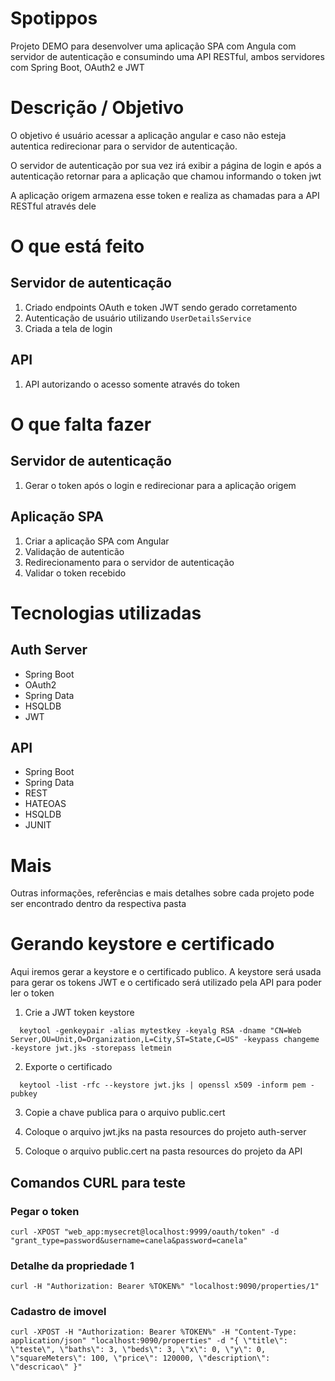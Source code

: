 # Spotippos

Projeto DEMO para desenvolver uma aplicação SPA com Angula com servidor de autenticação
e consumindo uma API RESTful, ambos servidores com Spring Boot, OAuth2 e JWT

# Descrição / Objetivo

O objetivo é usuário acessar a aplicação angular e caso não esteja autentica redirecionar para o 
servidor de autenticação.

O servidor de autenticação por sua vez irá exibir a página de login e após a autenticação retornar para a aplicação que chamou informando o token jwt

A aplicação origem armazena esse token e realiza as chamadas para a API RESTful através dele

# O que está feito

## Servidor de autenticação

1. Criado endpoints OAuth e token JWT sendo gerado corretamento
1. Autenticação de usuário utilizando `UserDetailsService`
1. Criada a tela de login

## API

1. API autorizando o acesso somente através do token

# O que falta fazer

## Servidor de autenticação

1. Gerar o token após o login e redirecionar para a aplicação origem

## Aplicação SPA

1. Criar a aplicação SPA com Angular
1. Validação de autenticão
1. Redirecionamento para o servidor de autenticação
1. Validar o token recebido

# Tecnologias utilizadas

## Auth Server

* Spring Boot
* OAuth2
* Spring Data
* HSQLDB
* JWT

## API

* Spring Boot
* Spring Data
* REST
* HATEOAS
* HSQLDB
* JUNIT

# Mais

Outras informações, referências e mais detalhes sobre cada projeto pode ser encontrado dentro da respectiva pasta

# Gerando keystore e certificado

Aqui iremos gerar a keystore e o certificado publico. A keystore será usada para gerar os tokens 
JWT e o certificado será utilizado pela API para poder ler o token

1. Crie a JWT token keystore

```
  keytool -genkeypair -alias mytestkey -keyalg RSA -dname "CN=Web Server,OU=Unit,O=Organization,L=City,ST=State,C=US" -keypass changeme -keystore jwt.jks -storepass letmein
```

2. Exporte o certificado

```
  keytool -list -rfc --keystore jwt.jks | openssl x509 -inform pem -pubkey
```

3. Copie a chave publica para o arquivo public.cert

4. Coloque o arquivo jwt.jks na pasta resources do projeto auth-server

5. Coloque o arquivo public.cert na pasta resources do projeto da API

## Comandos CURL para teste

### Pegar o token

  `curl -XPOST "web_app:mysecret@localhost:9999/oauth/token" -d "grant_type=password&username=canela&password=canela"`

### Detalhe da propriedade 1

  `curl -H "Authorization: Bearer %TOKEN%" "localhost:9090/properties/1"`

### Cadastro de imovel

  `curl -XPOST -H "Authorization: Bearer %TOKEN%" -H "Content-Type: application/json" "localhost:9090/properties" -d "{ \"title\": \"teste\", \"baths\": 3, \"beds\": 3, \"x\": 0, \"y\": 0, \"squareMeters\": 100, \"price\": 120000, \"description\": \"descricao\" }"`